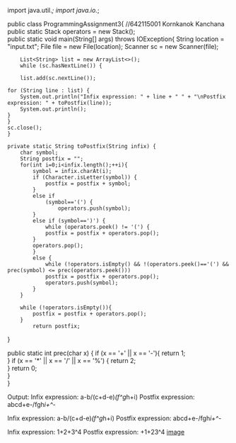 import java.util.*;
import java.io.*;

public class ProgrammingAssignment3{ //642115001 Kornkanok Kanchana
    public static Stack operators = new Stack();         
    public static void main(String[] args) throws IOException{
        String location = "input.txt";
        File file = new File(location);
        Scanner sc = new Scanner(file);


        List<String> list = new ArrayList<>();
        while (sc.hasNextLine()) {

        list.add(sc.nextLine());

    for (String line : list) {
        System.out.println("Infix expression: " + line + " " + "\nPostfix expression: " + toPostfix(line));
        System.out.println();
    }
    }
    sc.close();
    }

    private static String toPostfix(String infix) {
        char symbol;
        String postfix = "";
        for(int i=0;i<infix.length();++i){  
            symbol = infix.charAt(i);
            if (Character.isLetter(symbol)) {
                postfix = postfix + symbol;  
            }
            else if 
                (symbol=='(') {
                    operators.push(symbol);
            }
            else if (symbol==')') {
                while (operators.peek() != '(') {
                postfix = postfix + operators.pop();
            }
            operators.pop();
            }
            else {
                while (!operators.isEmpty() && !(operators.peek()=='(') && prec(symbol) <= prec(operators.peek()))
                postfix = postfix + operators.pop();
                operators.push(symbol);
            }
        }

        while (!operators.isEmpty()){
            postfix = postfix + operators.pop();
        }
            return postfix;      
}

public static int prec(char x) {
    if (x == '+' || x == '-'){
        return 1;  
    }
    if (x == '*' || x == '/' || x == '%') {
        return 2;  
    }
    return 0;  
}  
}  





Output:
Infix expression: a-b/(c+d-e)*(f^g*h+i) 
Postfix expression: abcd+e-/fgh*i+^*-

Infix expression: a-b/(c+d-e)*(f^g*h+i) 
Postfix expression: abcd+e-/fgh*i+^*-

Infix expression: 1+2+3^4 
Postfix expression: +1+23^4
[image](https://drive.google.com/file/d/1ePRPsIpSuOX8YT6loS0v83URM09Y1APV/view?usp=sharing)
